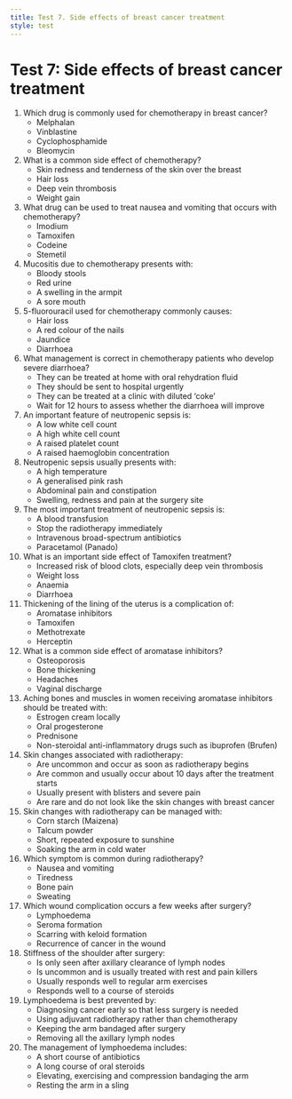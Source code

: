 ```yaml
---
title: Test 7. Side effects of breast cancer treatment
style: test
---
```


# Test 7: Side effects of breast cancer treatment

1.	Which drug is commonly used for chemotherapy in breast cancer?
	-	Melphalan
	-	Vinblastine
	+	Cyclophosphamide
	-	Bleomycin
2.	What is a common side effect of chemotherapy?
	-	Skin redness and tenderness of the skin over the breast
	+	Hair loss
	-	Deep vein thrombosis
	-	Weight gain
3.	What drug can be used to treat nausea and vomiting that occurs with chemotherapy?
	-	Imodium
	-	Tamoxifen
	-	Codeine
	+	Stemetil
4.	Mucositis due to chemotherapy presents with:
	-	Bloody stools
	-	Red urine
	-	A swelling in the armpit
	+	A sore mouth
5.	5-fluorouracil used for chemotherapy commonly causes:
	-	Hair loss
	-	A red colour of the nails
	-	Jaundice
	+	Diarrhoea
6.	What management is correct in chemotherapy patients who develop severe diarrhoea?
	-	They can be treated at home with oral rehydration fluid
	+	They should be sent to hospital urgently
	-	They can be treated at a clinic with diluted ‘coke’
	-	Wait for 12 hours to assess whether the diarrhoea will improve
7.	An important feature of neutropenic sepsis is:
	+	A low white cell count
	-	A high white cell count
	-	A raised platelet count
	-	A raised haemoglobin concentration
8.	Neutropenic sepsis usually presents with:
	+	A high temperature
	-	A generalised pink rash
	-	Abdominal pain and constipation
	-	Swelling, redness and pain at the surgery site
9.	The most important treatment of neutropenic sepsis is:
	-	A blood transfusion
	-	Stop the radiotherapy immediately
	+	Intravenous broad-spectrum antibiotics
	-	Paracetamol (Panado)
10.	What is an important side effect of Tamoxifen treatment?
	+	Increased risk of blood clots, especially deep vein thrombosis
	-	Weight loss
	-	Anaemia
	-	Diarrhoea
11.	Thickening of the lining of the uterus is a complication of:
	-	Aromatase inhibitors
	+	Tamoxifen
	-	Methotrexate
	-	Herceptin
12.	What is a common side effect of aromatase inhibitors?
	+	Osteoporosis
	-	Bone thickening
	-	Headaches
	-	Vaginal discharge
13.	Aching bones and muscles in women receiving aromatase inhibitors should be treated with:
	-	Estrogen cream locally
	-	Oral progesterone
	-	Prednisone
	+	Non-steroidal anti-inflammatory drugs such as ibuprofen (Brufen)
14.	Skin changes associated with radiotherapy:
	-	Are uncommon and occur as soon as radiotherapy begins
	+	Are common and usually occur about 10 days after the treatment starts
	-	Usually present with blisters and severe pain
	-	Are rare and do not look like the skin changes with breast cancer
15.	Skin changes with radiotherapy can be managed with:
	+	Corn starch (Maizena)
	-	Talcum powder
	-	Short, repeated exposure to sunshine
	-	Soaking the arm in cold water
16.	Which symptom is common during radiotherapy?
	-	Nausea and vomiting
	+	Tiredness
	-	Bone pain
	-	Sweating
17.	Which wound complication occurs a few weeks after surgery?
	-	Lymphoedema
	+	Seroma formation
	-	Scarring with keloid formation
	-	Recurrence of cancer in the wound
18.	Stiffness of the shoulder after surgery:
	-	Is only seen after axillary clearance of lymph nodes
	-	Is uncommon and is usually treated with rest and pain killers
	+	Usually responds well to regular arm exercises
	-	Responds well to a course of steroids
19.	Lymphoedema is best prevented by:
	+	Diagnosing cancer early so that less surgery is needed
	-	Using adjuvant radiotherapy rather than chemotherapy
	-	Keeping the arm bandaged after surgery
	-	Removing all the axillary lymph nodes
20.	The management of lymphoedema includes:
	-	A short course of antibiotics
	-	A long course of oral steroids
	+	Elevating, exercising and compression bandaging the arm
	-	Resting the arm in a sling
